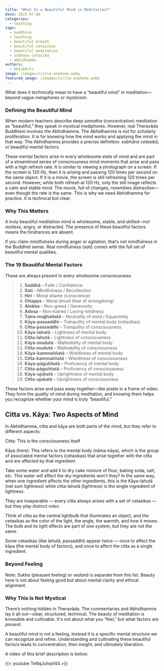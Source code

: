 ```yaml
---
title: "What Is a Beautiful Mind in Meditation?"
date: 2025-07-06
categories: 
  - teaching
tags: 
  - buddhism
  - teaching
  - beautiful breath
  - beautiful cetasikas
  - beautiful meditation
  - sobhana cetasika
  - abhidhamma
authors: 
  - bksubhuti
image: /images/circle-onphone.webp
featured_image: /images/circle-onphone.webp
---
```


What does it *technically* mean to have a “beautiful mind” in meditation—beyond vague metaphores or mysticism.

### Defining the Beautiful Mind

When modern teachers describe deep *samatha* (concentration) meditation as “beautiful,” they speak in mystical mediphores. However, real Theravāda Buddhism involves the Abhidhamma. The Abhidhamma is not for scholarly proliferation.  It is for knowing how the mind works and applying the mind in that way.  The Abhidhamma provides a precise definition: *sobhāna cetasikā*, or beautiful mental factors.

These mental factors arise in every wholesome state of mind and are part of a streamlined series of consciousness mind moments that arise and pass with a high refresh rate.  It is similar to viewing a photograph on a screen.  If the screen is 120 Hz, then it is arising and passing 120 times per second on the same object.  If it is a movie, the screen is still refreshing 120 times per second.  However, while both refresh at 120 Hz, only the still image reflects a calm and stable mind. The movie, full of changes, resembles distraction—even though the rate is the same.  This is why we need Abhidhamma for practice.  It is technical but clear.  

### Why This Matters

A truly beautiful meditation mind is wholesome, stable, and skilled—not restless, angry, or distracted. The presence of these beautiful factors means the hindrances are absent.

If you claim mindfulness during anger or agitation, that’s not mindfulness in the Buddhist sense. Real mindfulness (*sati*) comes with the full set of beautiful mental qualities.

### The 19 Beautiful Mental Factors

These are always present in every wholesome consciousness:

> 1. **Saddhā** – Faith / Confidence  
> 2. **Sati** – Mindfulness / Recollection  
> 3. **Hiri** – Moral shame (conscience)  
> 4. **Ottappa** – Moral dread (fear of wrongdoing)  
> 5. **Alobha** – Non-greed / Generosity  
> 6. **Adosa** – Non-hatred / Loving-kindness  
> 7. **Tatra-majjhattatā** – Neutrality of mind / Equanimity  
> 8. **Kāya-passaddhi** – Tranquility of mental body (cetasikas)  
> 9. **Citta-passaddhi** – Tranquility of consciousness  
> 10. **Kāya-lahutā** – Lightness of mental body  
> 11. **Citta-lahutā** – Lightness of consciousness  
> 12. **Kāya-mudutā** – Malleability of mental body  
> 13. **Citta-mudutā** – Malleability of consciousness  
> 14. **Kāya-kammaññatā** – Wieldiness of mental body  
> 15. **Citta-kammaññatā** – Wieldiness of consciousness  
> 16. **Kāya-pāguññatā** – Proficiency of mental body  
> 17. **Citta-pāguññatā** – Proficiency of consciousness  
> 18. **Kāya-ujukatā** – Uprightness of mental body  
> 19. **Citta-ujukatā** – Uprightness of consciousness  


These factors arise and pass away together—like pixels in a frame of video. They form the *quality* of mind during meditation, and knowing them helps you recognize whether your mind is truly “beautiful.”

## Citta vs. Kāya: Two Aspects of Mind
In Abhidhamma, citta and kāya are both parts of the mind, but they refer to different aspects:

Citta: This is the consciousness itself 

Kāya (here): This refers to the mental body (nāma-kāya), which is the group of associated mental factors (cetasikas) that arise together with the citta and are affected by that ingredient.

Take some water and add it to dry cake mixture of flour, baking soda, salt, etc.  This water will affect the dry ingredients won't they?  In the same way, when one ingredient  affects the other ingredients, this is the Kāya-lahutā (net sum lightness) while citta-lahutā (lightness) is the single ingredient of lightness.  

They are inseparable — every citta always arises with a set of cetasikas — but they play distinct roles:

Think of citta as the central lightbulb that illuminates an object, and the cetasikas as the color of the light, the angle, the warmth, and how it moves. The bulb and its light effects are part of one system, but they are not the same.

Some cetasikas (like lahutā, passaddhi) appear twice — once to affect the kāya (the mental body of factors), and once to affect the citta as a single ingredient.


### Beyond Feeling

Note: *Sukha* (pleasant feeling) or *vedanā* is separate from this list. Beauty here is not about feeling good but about mental clarity and ethical alignment.

### Why This Is Not Mystical

There’s nothing hidden in Theravāda. The commentaries and Abhidhamma lay it all out—clear, structured, technical. The beauty of meditation is knowable and cultivable. It's not about what you “feel,” but what factors are *present*.

A beautiful mind is not a feeling.  Instead it is a specific mental structure we can recognize and refine.  Understanding and cultivating these beautiful factors leads to concentration, then insight, and ultimately liberation.  

A video of this brief description is below:

{{< youtube TeNqJuhqV44 >}}
